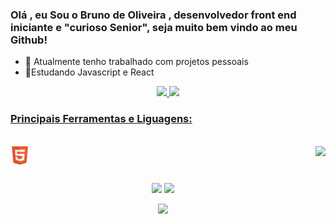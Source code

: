 ### Olá , eu Sou o Bruno de Oliveira , desenvolvedor front end iniciante e "curioso Senior", seja muito bem vindo ao meu Github!


- 🔭 Atualmente tenho trabalhado com  projetos pessoais 
- 🌱Estudando Javascript e React 

<div align="center">
  <a href="https://github.com/Wick096">
  <img height="180em" src="https://github-readme-stats.vercel.app/api?username=Wick096&show_icons=true&theme=radical&include_all_commits=true&count_private=true"/>
  <img height="180em" src="https://github-readme-stats.vercel.app/api/top-langs/?username=Wick096&layout=compact&langs_count=16&theme=radical"/>
    </div>   
    
</div>  

 ### Principais Ferramentas e Liguagens:
 
<div style="displa: inline_block" ><br>
  <img align="center" height ="30" widht="40" src="https://raw.githubusercontent.com/devicons/devicon/master/icons/html5/html5-original.svg">
  <img align="right" height ="120em" weight ="120em"src="https://user-images.githubusercontent.com/62807696/139469838-014bb8da-52c4-42ad-a0f9-7857a96fe777.png"
  </div>
  
##
  
<div align="center">
  <a href="//instagram.com/bruninfz" target="_blank"><img src="https://img.shields.io/badge/Instagram-E4405F?style=for-the-badge&logo=instagram&logoColor=white" target="_blank"></a>
  <a href="https://www.linkedin.com/in/bruno-oliveira-72498b131/" target="_blank"><img src="https://img.shields.io/badge/LinkedIn-0077B5?style=for-the-badge&logo=linkedin&logoColor=white" target="_blank"</a>
    
  <a href="mailto:brn9387@gmail.com" target="_blank"><img src="https://img.shields.io/badge/Gmail-D14836?style=for-the-badge&logo=gmail&logoColor=white"  target ="_blank"></a>
  
    

  
    


